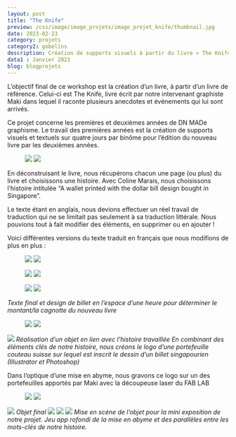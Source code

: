 ```yaml
---
layout: post
title: "The Knife"
preview: /css/image/image_projets/image_projet_knife/thumbnail.jpg
date: 2023-02-23
category: projets 
category2: gobelins
description: Création de supports visuels à partir du livre « The Knife » 
data1 : Janvier 2023
blog: blogprojets
---
```


L’objectif final de ce workshop est la création d’un livre, à partir d’un livre de référence. Celui-ci est The Knife, livre écrit par notre intervenant graphiste Maki dans lequel il raconte plusieurs anecdotes et événements qui lui sont arrivés. 

Ce projet concerne les premières et deuxièmes années de DN MADe graphisme.
Le travail des premières années est la création de supports visuels et textuels sur quatre jours par binôme pour l’édition du nouveau livre par les deuxièmes années. 

<figure>
<img src="/css/image/image_projets/image_projet_knife/img1.jpg">
<img src="/css/image/image_projets/image_projet_knife/img2.jpg">
</figure>

En déconstruisant le livre, nous récupérons chacun une page (ou plus) du livre et choisissons une histoire. Avec Coline Marais, nous choisissons l’histoire intitulée “A wallet printed with the dollar bill design bought in Singapore”.

Le texte étant en anglais, nous devions effectuer un réel travail de traduction qui ne se limitait pas seulement à sa traduction littérale. Nous pouvions tout à fait modifier des éléments, en supprimer ou en ajouter !


Voici différentes versions du texte traduit en français que nous modifions de plus en plus :
<figure>
<img src="/css/image/image_projets/image_projet_knife/img3.jpg">
<img src="/css/image/image_projets/image_projet_knife/img4.jpg">
</figure>

<figure>
<img src="/css/image/image_projets/image_projet_knife/img5.jpg">
<img src="/css/image/image_projets/image_projet_knife/img6.jpg">
</figure>
<figure>
<img src="/css/image/image_projets/image_projet_knife/img7.jpg">
<img src="/css/image/image_projets/image_projet_knife/img8.jpg">
</figure>
<em>Texte final et design de billet en l’espace d’une heure pour déterminer le montant/la cagnotte du nouveau livre</em>

<figure>
<img src="/css/image/image_projets/image_projet_knife/img9.jpg">
<img src="/css/image/image_projets/image_projet_knife/img10.jpg">
</figure>
<img src="/css/image/image_projets/image_projet_knife/img11.jpg">
<em>Réalisation d’un objet en lien avec l’histoire travaillée
En combinant des éléments clés de notre histoire, nous créons le logo d’une portefeuille couteau suisse sur lequel est inscrit le dessin d’un billet singapourien (Illustrator et Photoshop)</em>

Dans l’optique d’une mise en abyme, nous gravons ce logo sur un des portefeuilles apportés par Maki avec la découpeuse laser du FAB LAB
<figure>
<img src="/css/image/image_projets/image_projet_knife/img12.jpg">
<img src="/css/image/image_projets/image_projet_knife/gif.gif">
</figure>
<img src="/css/image/image_projets/image_projet_knife/img13.jpg">
<em>Objet final</em>

<img src="/css/image/image_projets/image_projet_knife/img14.jpg">
<img src="/css/image/image_projets/image_projet_knife/img15.jpg">
</figure>
<img src="/css/image/image_projets/image_projet_knife/img16.jpg">
<em>Mise en scène de l’objet pour la mini exposition de notre projet.
Jeu app rofondi de la mise en abyme et des parallèles entre les mots-clés de notre histoire.</em>
